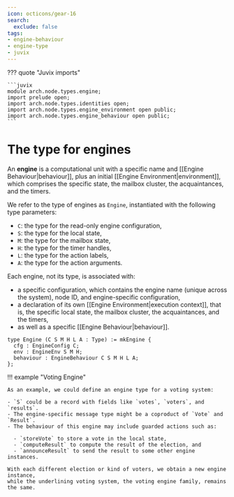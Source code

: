 ```yaml
---
icon: octicons/gear-16
search:
  exclude: false
tags:
- engine-behaviour
- engine-type
- juvix
---
```


??? quote "Juvix imports"

    ```juvix
    module arch.node.types.engine;
    import prelude open;
    import arch.node.types.identities open;
    import arch.node.types.engine_environment open public;
    import arch.node.types.engine_behaviour open public;
    ```

# The type for engines

An **engine** is a computational unit with a specific name and [[Engine Behaviour|behaviour]],
plus an initial [[Engine Environment|environment]],
which comprises the specific state, the mailbox cluster,
the acquaintances, and the timers.

We refer to the type of engines as `Engine`,
instantiated with the following type parameters:

- `C`: the type for the read-only engine configuration,
- `S`: the type for the local state,
- `M`: the type for the mailbox state,
- `H`: the type for the timer handles,
- `L`: the type for the action labels,
- `A`: the type for the action arguments.

Each engine, not its type, is associated with:

- a specific configuration, which contains the engine name (unique across the system), node ID, and engine-specific configuration,
- a declaration of its own [[Engine Environment|execution context]], that is,
  the specific local state, the mailbox cluster, the acquaintances, and the timers,
- as well as a specific [[Engine Behaviour|behaviour]].

```juvix
type Engine (C S M H L A : Type) := mkEngine {
  cfg : EngineConfig C;
  env : EngineEnv S M H;
  behaviour : EngineBehaviour C S M H L A;
};
```

!!! example "Voting Engine"

    As an example, we could define an engine type for a voting system:

    - `S` could be a record with fields like `votes`, `voters`, and `results`.
    - The engine-specific message type might be a coproduct of `Vote` and `Result`.
    - The behaviour of this engine may include guarded actions such as:

      - `storeVote` to store a vote in the local state,
      - `computeResult` to compute the result of the election, and
      - `announceResult` to send the result to some other engine instances.

    With each different election or kind of voters, we obtain a new engine instance,
    while the underlining voting system, the voting engine family, remains the same.

